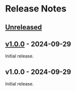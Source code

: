 # Release Notes

## [Unreleased](https://github.com/Thavarshan/matrix/compare/v1.0.0...HEAD)

## [v1.0.0](https://github.com/Thavarshan/matrix/compare/v0.0.1...v1.0.0) - 2024-09-29

Initial release.

## v1.0.0 - 2024-09-29

Initial release.
